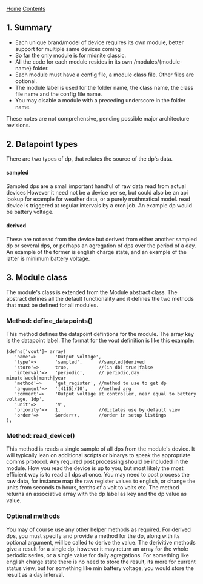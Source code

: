 [Home](http://code.google.com/p/theblackboxproject/)
[Contents](Documentation.md)

## 1. Summary ##

  * Each unique brand/model of device requires its own module, better support for multiple same devices coming
  * So far the only module is for midnite classic.
  * All the code for each module resides in its own /modules/{module-name} folder.
  * Each module must have a config file, a module class file. Other files are optional.
  * The module label is used for the folder name, the class name, the class file name and the config file name.
  * You may disable a module with a preceding underscore in the folder name.

These notes are not comprehensive, pending possible major architecture revisions.

## 2. Datapoint types ##

There are two types of dp, that relates the source of the dp's data.

#### sampled ####

Sampled dps are a small important handful of raw data read from actual devices However it need not be a device per se, but could also be an api lookup for example for weather data, or a purely mathmatical model. read device is triggered at regular intervals by a cron job.  An example dp would be battery voltage.

#### derived ####

These are not read from the device but derived from either another sampled dp or several dps, or perhaps an agregation of dps over the period of a day. An example of the former is english charge state, and an example of the latter is minimum battery voltage.

## 3. Module class ##

The module's class is extended from the Module abstract class. The abstract defines all the default functionality and it defines the two methods that must be defined for all modules.

### Method: define\_datapoints() ###

This method defines the datapoint defintions for the module. The array key is the datapoint label. The format for the vout definition is like this example:

```
$defns['vout']= array(
   'name'=>       'Output Voltage',
   'type'=>       'sampled',      //sampled|derived
   'store'=>      true,           //(in db) true|false 
   'interval'=>   'periodic',     // periodic,day minute|week|month|year
   'method'=>     'get_register', //method to use to get dp
   'argument'=>   '[4115]/10',    //method arg
   'comment'=>    'Output voltage at controller, near equal to battery voltage, 1dp',
   'unit'=>       'V',
   'priority'=>   1,              //dictates use by default view
   'order'=>      $order++,       //order in setup listings
);
```

### Method: read\_device() ###

This method is reads a single sample of all dps from the module's device. It will typically lean on additional scripts or binarys to speak the appropriate comms protocol. Any required post processing should be included in the module.
How you read the device is up to you, but most likely the most efficient way is to read all dps at once. You may need to post process the raw data, for instance map the raw register values to english, or change the units from seconds to hours, tenths of a volt to volts etc. The method returns an associative array with the dp label as key and the dp value as value.

### Optional methods ###

You may of course use any other helper methods as required. For derived dps, you must specify and provide a method for the dp, along with its optional argument, will be called to derive the value. The derivitive methods give a result for a single dp, however it may return an array for the whole periodic series, or a single value for daily agregations. For something like english charge state there is no need to store the result, its more for current status view, but for something like min battery voltage, you would store the result as a day interval.